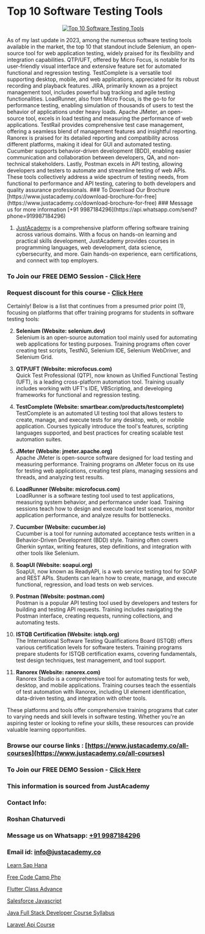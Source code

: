 # Top 10 Software Testing Tools

<p align="center">
  <a href="https://justacademy.co/program-detail/software-testing">
    <img src="https://justacademy.co/storage2/program_images/1704700438.webp" alt="Top 10 Software Testing Tools">
  </a>
</p>
As of my last update in 2023, among the numerous software testing tools available in the market, the top 10 that standout include Selenium, an open-source tool for web application testing, widely praised for its flexibility and integration capabilities. QTP/UFT, offered by Micro Focus, is notable for its user-friendly visual interface and extensive feature set for automated functional and regression testing. TestComplete is a versatile tool supporting desktop, mobile, and web applications, appreciated for its robust recording and playback features. JIRA, primarily known as a project management tool, includes powerful bug tracking and agile testing functionalities. LoadRunner, also from Micro Focus, is the go-to for performance testing, enabling simulation of thousands of users to test the behavior of applications under heavy loads. Apache JMeter, an open-source tool, excels in load testing and measuring the performance of web applications. TestRail provides comprehensive test case management, offering a seamless blend of management features and insightful reporting. Ranorex is praised for its detailed reporting and compatibility across different platforms, making it ideal for GUI and automated testing. Cucumber supports behavior-driven development (BDD), enabling easier communication and collaboration between developers, QA, and non-technical stakeholders. Lastly, Postman excels in API testing, allowing developers and testers to automate and streamline testing of web APIs. These tools collectively address a wide spectrum of testing needs, from functional to performance and API testing, catering to both developers and quality assurance professionals.
### To Download Our Brochure [https://www.justacademy.co/download-brochure-for-free](https://www.justacademy.co/download-brochure-for-free)
### Message us for more information [+91 9987184296](https://api.whatsapp.com/send?phone=919987184296)

1) [JustAcademy](https://justacademy.co) is a comprehensive platform offering software training across various domains. With a focus on hands-on learning and practical skills development, JustAcademy provides courses in programming languages, web development, data science, cybersecurity, and more. Gain hands-on experience, earn certifications, and connect with top employers.

### To Join our FREE DEMO Session - [Click Here](https://www.justacademy.co/register-for-course-demo/)
### Request discount for this course - [Click Here](https://justacademy.co/contact-us/)

Certainly! Below is a list that continues from a presumed prior point (1), focusing on platforms that offer training programs for students in software testing tools:

2) **Selenium (Website: selenium.dev)**  
   Selenium is an open-source automation tool mainly used for automating web applications for testing purposes. Training programs often cover creating test scripts, TestNG, Selenium IDE, Selenium WebDriver, and Selenium Grid.

3) **QTP/UFT (Website: microfocus.com)**  
   Quick Test Professional (QTP), now known as Unified Functional Testing (UFT), is a leading cross-platform automation tool. Training usually includes working with UFT's IDE, VBScripting, and developing frameworks for functional and regression testing.

4) **TestComplete (Website: smartbear.com/products/testcomplete)**  
   TestComplete is an automated UI testing tool that allows testers to create, manage, and execute tests for any desktop, web, or mobile application. Courses typically introduce the tool's features, scripting languages supported, and best practices for creating scalable test automation suites.

5) **JMeter (Website: jmeter.apache.org)**  
   Apache JMeter is open-source software designed for load testing and measuring performance. Training programs on JMeter focus on its use for testing web applications, creating test plans, managing sessions and threads, and analyzing test results.

6) **LoadRunner (Website: microfocus.com)**  
   LoadRunner is a software testing tool used to test applications, measuring system behavior, and performance under load. Training sessions teach how to design and execute load test scenarios, monitor application performance, and analyze results for bottlenecks.

7) **Cucumber (Website: cucumber.io)**  
   Cucumber is a tool for running automated acceptance tests written in a Behavior-Driven Development (BDD) style. Training often covers Gherkin syntax, writing features, step definitions, and integration with other tools like Selenium.

8) **SoapUI (Website: soapui.org)**  
   SoapUI, now known as ReadyAPI, is a web service testing tool for SOAP and REST APIs. Students can learn how to create, manage, and execute functional, regression, and load tests on web services.

9) **Postman (Website: postman.com)**  
   Postman is a popular API testing tool used by developers and testers for building and testing API requests. Training includes navigating the Postman interface, creating requests, running collections, and automating tests.

10) **ISTQB Certification (Website: istqb.org)**  
   The International Software Testing Qualifications Board (ISTQB) offers various certification levels for software testers. Training programs prepare students for ISTQB certification exams, covering fundamentals, test design techniques, test management, and tool support.

11) **Ranorex (Website: ranorex.com)**  
   Ranorex Studio is a comprehensive tool for automating tests for web, desktop, and mobile applications. Training courses teach the essentials of test automation with Ranorex, including UI element identification, data-driven testing, and integration with other tools.

These platforms and tools offer comprehensive training programs that cater to varying needs and skill levels in software testing. Whether you're an aspiring tester or looking to refine your skills, these resources can provide valuable learning opportunities.

### Browse our course links : [https://www.justacademy.co/all-courses](https://www.justacademy.co/all-courses) 
### To Join our FREE DEMO Session - [Click Here](https://www.justacademy.co/register-for-course-demo)


### This information is sourced from JustAcademy
### Contact Info:
### Roshan Chaturvedi
### Message us on Whatsapp: [+91 9987184296](https://api.whatsapp.com/send?phone=919987184296)
### Email id: [info@justacademy.co](mailto:info@justacademy.co)
                
[Learn Sap Hana](https://www.linkedin.com/pulse/learn-sap-hana-justacademy-hyderabad-bflsc/)

[Free Code Camp Php](https://www.linkedin.com/pulse/free-code-camp-php-justacademy-jaipur-q1yge?trackingId=PEfArHmh11GAO9mpcX%2B7hw%3D%3D&lipi=urn%3Ali%3Apage%3Ad_flagship3_company_admin%3B6gVpALX0TnilEAnvQeHuDw%3D%3D)

[Flutter Class Advance](https://medium.com/@AkashSingh2052/flutter-class-advance-c9793bc359ee)

[Salesforce Javascript](https://medium.com/@ranepooja/salesforce-javascript-8d2347cf412b)

[Java Full Stack Developer Course Syllabus](https://justacademyin.github.io/justacademy/java-full-stack-developer-course-syllabus)

[Laravel Api Course](https://justacademyin.github.io/justacademy/laravel-api-course)

